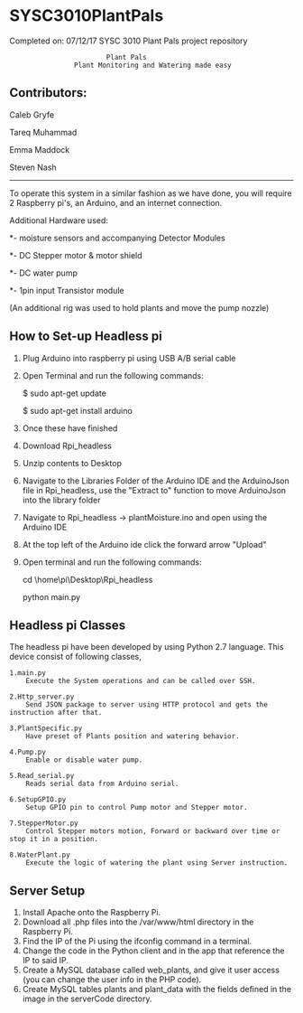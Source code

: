 # SYSC3010PlantPals
Completed on: 07/12/17
SYSC 3010 Plant Pals project repository

							Plant Pals 
					Plant Monitoring and Watering made easy
	
Contributors:
--------------

Caleb Gryfe            

Tareq Muhammad         

Emma Maddock           

Steven Nash           


------------------------------------------------------------------------------------------------------------------------------
To operate this system in a similar fashion as we have done, you will require 2 Raspberry pi's, an Arduino, and an internet connection.

Additional Hardware used:

*- moisture sensors and accompanying Detector Modules

*- DC Stepper motor & motor shield

*- DC water pump

*- 1pin input Transistor module 

(An additional rig was used to hold plants and move the pump nozzle)


How to Set-up Headless pi
--------------------------
1.  Plug Arduino into raspberry pi using USB A/B serial cable
2.  Open Terminal and run the following commands:

	$ sudo apt-get update
	
	$ sudo apt-get install arduino
	
3.  Once these have finished
4.  Download Rpi_headless
5.  Unzip contents to Desktop
6.  Navigate to the Libraries Folder of the Arduino IDE and the ArduinoJson file in Rpi_headless, use the "Extract to"
    function to move ArduinoJson into the library folder
7.  Navigate to Rpi_headless -> plantMoisture.ino and open using the Arduino IDE
8.  At the top left of the Arduino ide click the forward arrow "Upload"
9.  Open terminal and run the following commands:

      cd \home\pi\Desktop\Rpi_headless
      
      python main.py
  

Headless pi Classes 
--------------------------
The headless pi have been developed  by using Python 2.7 language.
This device consist of following classes,

	1.main.py
		Execute the System operations and can be called over SSH.  
		
	2.Http_server.py
		Send JSON package to server using HTTP protocol and gets the instruction after that.
		  
	3.PlantSpecific.py
		Have preset of Plants position and watering behavior.
		
	4.Pump.py
		Enable or disable water pump.
		
	5.Read_serial.py
		Reads serial data from Arduino serial. 
		
	6.SetupGPIO.py
		Setup GPIO pin to control Pump motor and Stepper motor.
		
	7.StepperMotor.py	
		Control Stepper motors motion, Forward or backward over time or stop it in a position. 
		
	8.WaterPlant.py	
		Execute the logic of watering the plant using Server instruction.

Server Setup 
--------------------------
1.	Install Apache onto the Raspberry Pi.
2.	Download all .php files into the /var/www/html directory in the Raspberry Pi.
3.	Find the IP of the Pi using the ifconfig command in a terminal.
4.	Change the code in the Python client and in the app that reference the IP to said IP.
5.	Create a MySQL database called web_plants, and give it user access (you can change the user info in the PHP code).
6.	Create MySQL tables plants and plant_data with the fields defined in the image in the serverCode directory.

